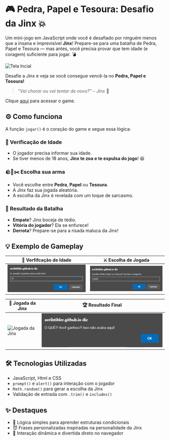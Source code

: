 # 🎮 Pedra, Papel e Tesoura: Desafio da Jinx 💥

Um mini-jogo em JavaScript onde você é desafiado por ninguém menos que a insana e imprevisível **Jinx**! Prepare-se para uma batalha de Pedra, Papel e Tesoura — mas antes, você precisa provar que tem idade (e coragem) suficiente para jogar. 💣

![Tela Incial]()

Desafie a Jinx e veja se você consegue vencê-la no **Pedra, Papel e Tesoura!**

> _“Vai chorar ou vai tentar de novo?” – Jinx_ 🎯

Clique [aqui]() para acessar o game.

## ⚙️ Como funciona

A função `jogar()` é o coração do game e segue essa lógica:

### 🧒 Verificação de Idade

- O jogador precisa informar sua idade.
- Se tiver menos de 18 anos, **Jinx te zoa e te expulsa do jogo**! 😆

### 🪨📄✂️ Escolha sua arma

- Você escolhe entre **Pedra**, **Papel** ou **Tesoura**.
- A Jinx faz sua jogada aleatória.
- A escolha da Jinx é revelada com um toque de sarcasmo.

### 🥊 Resultado da Batalha

- **Empate**? Jinx boceja de tédio.
- **Vitória do jogador**? Ela se enfurece!
- **Derrota**? Prepare-se para a risada maluca da Jinx!

## 💡 Exemplo de Gameplay

| 👶 Verfifcação de Idade | ⚔️ Escolha de Jogada |
|---|---|
| ![Sua idade](images/idade.png) | ![Sua Jogada](images/jogada.png) |

| 🎲 Jogada da Jinx |🏆 Resultado Final
|---|---|
| ![Jogada da Jinx](images/batalha.png) | ![Resultado Final](images/resultado.png) |

## 🛠️ Tecnologias Utilizadas

- JavaScript, Html e CSS
- `prompt()` e `alert()` para interação com o jogador
- `Math.random()` para gerar a escolha da Jinx
- Validação de entrada com `.trim()` e `includes()`

## ✨ Destaques

- 🧠 Lógica simples para aprender estruturas condicionais
- 😈 Frases personalizadas inspiradas na personalidade da Jinx
- 💬 Interação dinâmica e divertida direto no navegador

